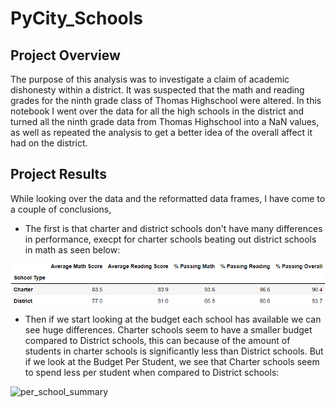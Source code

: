 # PyCity_Schools

## Project Overview
The purpose of this analysis was to investigate a claim of academic dishonesty within a district. It was suspected that the math and reading grades for the ninth grade class of Thomas Highschool were altered. In this notebook I went over the data for all the high schools in the district and turned all the ninth grade data from Thomas Highschool into a NaN values, as well as repeated the analysis to get a better idea of the overall affect it had on the district. 

## Project Results
While looking over the data and the reformatted data frames, I have come to a couple of conclusions,

* The first is that charter and district schools don't have many differences in performance, execpt for charter schools beating out district schools in math as seen below:

![school_type_summary](https://github.com/lrngdtascinc/PyCity_Schools/blob/0249598189ef532149271185407a06162933e39e/school_type_summary.png)

* Then if we start looking at the budget each school has available we can see huge differences. Charter schools seem to have a smaller budget compared to District schools, this can because of the amount of students in charter schools is significantly less than District schools. But if we look at the Budget Per Student, we see that Charter schools seem to spend less per student when compared to District schools:

![per_school_summary]()
